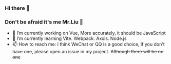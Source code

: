 ### Hi there 👋
### Don't be afraid it's me Mr.Liu 👋
- 🔭 I’m currently working on Vue, More accurately, it should be JavaScript
- 🌱 I’m currently learning Vite. Webpack. Axois. Node.js
- 📫 How to reach me: I think WeChat or QQ is a good choice, If you don't have one, please open an issue in my project. ~~Although there will be no one~~

